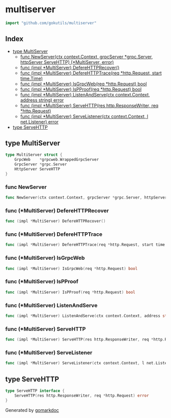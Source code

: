 <!-- Code generated by gomarkdoc. DO NOT EDIT -->

# multiserver

```go
import "github.com/gokutils/multiserver"
```

## Index

- [type MultiServer](<#MultiServer>)
  - [func NewServer\(ctx context.Context, grpcServer \*grpc.Server, httpServer ServeHTTP\) \(\*MultiServer, error\)](<#NewServer>)
  - [func \(impl \*MultiServer\) DefereHTTPRecover\(\)](<#MultiServer.DefereHTTPRecover>)
  - [func \(impl \*MultiServer\) DefereHTTPTrace\(req \*http.Request, start time.Time\)](<#MultiServer.DefereHTTPTrace>)
  - [func \(impl \*MultiServer\) IsGrpcWeb\(req \*http.Request\) bool](<#MultiServer.IsGrpcWeb>)
  - [func \(impl \*MultiServer\) IsPProof\(req \*http.Request\) bool](<#MultiServer.IsPProof>)
  - [func \(impl \*MultiServer\) ListenAndServe\(ctx context.Context, address string\) error](<#MultiServer.ListenAndServe>)
  - [func \(impl \*MultiServer\) ServeHTTP\(res http.ResponseWriter, req \*http.Request\)](<#MultiServer.ServeHTTP>)
  - [func \(impl \*MultiServer\) ServeListener\(ctx context.Context, l net.Listener\) error](<#MultiServer.ServeListener>)
- [type ServeHTTP](<#ServeHTTP>)


<a name="MultiServer"></a>
## type MultiServer



```go
type MultiServer struct {
    GrpcWeb    *grpcweb.WrappedGrpcServer
    GrpcServer *grpc.Server
    HttpServer ServeHTTP
}
```

<a name="NewServer"></a>
### func NewServer

```go
func NewServer(ctx context.Context, grpcServer *grpc.Server, httpServer ServeHTTP) (*MultiServer, error)
```



<a name="MultiServer.DefereHTTPRecover"></a>
### func \(\*MultiServer\) DefereHTTPRecover

```go
func (impl *MultiServer) DefereHTTPRecover()
```



<a name="MultiServer.DefereHTTPTrace"></a>
### func \(\*MultiServer\) DefereHTTPTrace

```go
func (impl *MultiServer) DefereHTTPTrace(req *http.Request, start time.Time)
```



<a name="MultiServer.IsGrpcWeb"></a>
### func \(\*MultiServer\) IsGrpcWeb

```go
func (impl *MultiServer) IsGrpcWeb(req *http.Request) bool
```



<a name="MultiServer.IsPProof"></a>
### func \(\*MultiServer\) IsPProof

```go
func (impl *MultiServer) IsPProof(req *http.Request) bool
```



<a name="MultiServer.ListenAndServe"></a>
### func \(\*MultiServer\) ListenAndServe

```go
func (impl *MultiServer) ListenAndServe(ctx context.Context, address string) error
```



<a name="MultiServer.ServeHTTP"></a>
### func \(\*MultiServer\) ServeHTTP

```go
func (impl *MultiServer) ServeHTTP(res http.ResponseWriter, req *http.Request)
```



<a name="MultiServer.ServeListener"></a>
### func \(\*MultiServer\) ServeListener

```go
func (impl *MultiServer) ServeListener(ctx context.Context, l net.Listener) error
```



<a name="ServeHTTP"></a>
## type ServeHTTP



```go
type ServeHTTP interface {
    ServeHTTP(res http.ResponseWriter, req *http.Request) error
}
```

Generated by [gomarkdoc](<https://github.com/princjef/gomarkdoc>)
